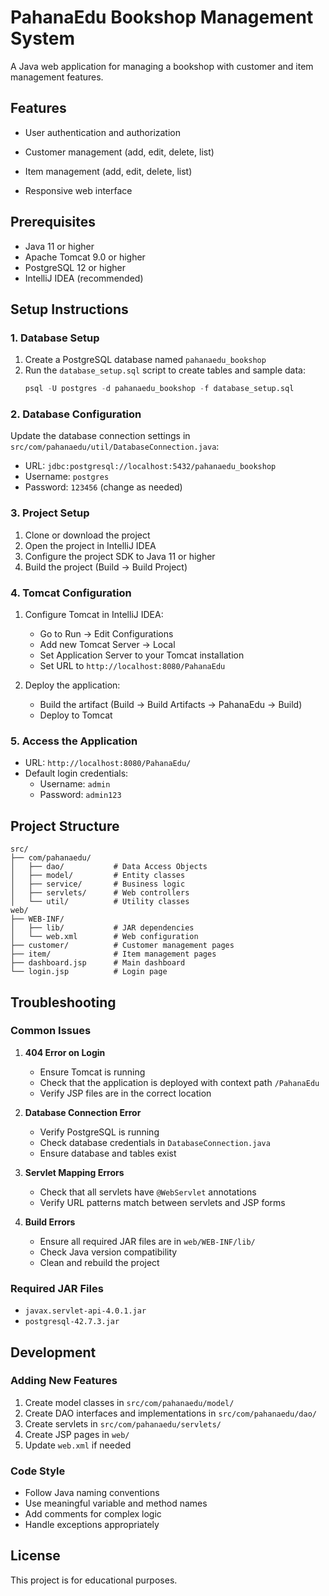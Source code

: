 # PahanaEdu Bookshop Management System

A Java web application for managing a bookshop with customer and item management features.

## Features

- User authentication and authorization
- Customer management (add, edit, delete, list)
- Item management (add, edit, delete, list)

- Responsive web interface

## Prerequisites

- Java 11 or higher
- Apache Tomcat 9.0 or higher
- PostgreSQL 12 or higher
- IntelliJ IDEA (recommended)

## Setup Instructions

### 1. Database Setup

1. Create a PostgreSQL database named `pahanaedu_bookshop`
2. Run the `database_setup.sql` script to create tables and sample data:
   ```sql
   psql -U postgres -d pahanaedu_bookshop -f database_setup.sql
   ```

### 2. Database Configuration

Update the database connection settings in `src/com/pahanaedu/util/DatabaseConnection.java`:
- URL: `jdbc:postgresql://localhost:5432/pahanaedu_bookshop`
- Username: `postgres`
- Password: `123456` (change as needed)

### 3. Project Setup

1. Clone or download the project
2. Open the project in IntelliJ IDEA
3. Configure the project SDK to Java 11 or higher
4. Build the project (Build → Build Project)

### 4. Tomcat Configuration

1. Configure Tomcat in IntelliJ IDEA:
   - Go to Run → Edit Configurations
   - Add new Tomcat Server → Local
   - Set Application Server to your Tomcat installation
   - Set URL to `http://localhost:8080/PahanaEdu`

2. Deploy the application:
   - Build the artifact (Build → Build Artifacts → PahanaEdu → Build)
   - Deploy to Tomcat

### 5. Access the Application

- URL: `http://localhost:8080/PahanaEdu/`
- Default login credentials:
  - Username: `admin`
  - Password: `admin123`

## Project Structure

```
src/
├── com/pahanaedu/
│   ├── dao/           # Data Access Objects
│   ├── model/         # Entity classes
│   ├── service/       # Business logic
│   ├── servlets/      # Web controllers
│   └── util/          # Utility classes
web/
├── WEB-INF/
│   ├── lib/           # JAR dependencies
│   └── web.xml        # Web configuration
├── customer/          # Customer management pages
├── item/              # Item management pages
├── dashboard.jsp      # Main dashboard
└── login.jsp          # Login page
```

## Troubleshooting

### Common Issues

1. **404 Error on Login**
   - Ensure Tomcat is running
   - Check that the application is deployed with context path `/PahanaEdu`
   - Verify JSP files are in the correct location

2. **Database Connection Error**
   - Verify PostgreSQL is running
   - Check database credentials in `DatabaseConnection.java`
   - Ensure database and tables exist

3. **Servlet Mapping Errors**
   - Check that all servlets have `@WebServlet` annotations
   - Verify URL patterns match between servlets and JSP forms

4. **Build Errors**
   - Ensure all required JAR files are in `web/WEB-INF/lib/`
   - Check Java version compatibility
   - Clean and rebuild the project

### Required JAR Files

- `javax.servlet-api-4.0.1.jar`
- `postgresql-42.7.3.jar`

## Development

### Adding New Features

1. Create model classes in `src/com/pahanaedu/model/`
2. Create DAO interfaces and implementations in `src/com/pahanaedu/dao/`
3. Create servlets in `src/com/pahanaedu/servlets/`
4. Create JSP pages in `web/`
5. Update `web.xml` if needed

### Code Style

- Follow Java naming conventions
- Use meaningful variable and method names
- Add comments for complex logic
- Handle exceptions appropriately

## License

This project is for educational purposes.